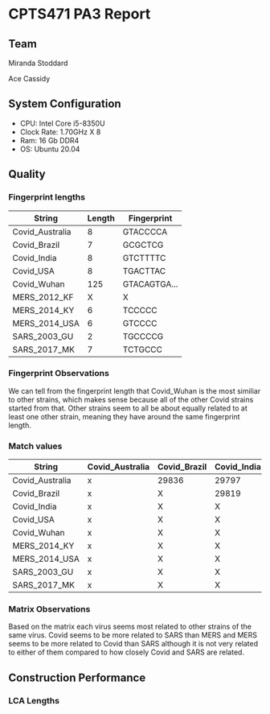 # CPTS471 PA3 Report

## Team

Miranda Stoddard

Ace Cassidy

## System Configuration

* CPU: Intel Core i5-8350U
* Clock Rate: 1.70GHz X 8
* Ram: 16 Gb DDR4
* OS: Ubuntu 20.04

## Quality

### Fingerprint lengths

| String          | Length  | Fingerprint |
|-----------------|---------| ----------- |
| Covid_Australia |   8     | GTACCCCA    |
| Covid_Brazil    |   7     | GCGCTCG     |
|Covid_India      |   8     | GTCTTTTC    |
| Covid_USA       |   8     | TGACTTAC    |
| Covid_Wuhan     |   125   | GTACAGTGA...|
| MERS_2012_KF    |   X     |     X       |
| MERS_2014_KY    |   6     | TCCCCC      |
| MERS_2014_USA   |   6     | GTCCCC      |
| SARS_2003_GU    |   2     | TGCCCCG     |
| SARS_2017_MK    |   7     | TCTGCCC     |

### Fingerprint Observations

We can tell from the fingerprint length that Covid_Wuhan is the most similiar to other strains, which makes sense because all of the other Covid strains started from that.
Other strains seem to all be about equally related to at least one other strain, meaning they have around the same fingerprint length.

### Match values

| String          | Covid_Australia | Covid_Brazil | Covid_India | Covid_USA | Covid_Wuhan | MERS_2014_KY | MERS_2014_USA | SARS_2003_GU | SARS_2017_MK |
|-----------------|-----------------|--------------|-------------|-----------|-------------|--------------|---------------|--------------|--------------|
| Covid_Australia |        x        |   29836      |  29797      | 29839     | 29870       | 211          |  214          | 11257        | 11302        |
| Covid_Brazil    |        x        |      X       |  29819      | 29855     | 29864       | 208          |  211          | 11285        | 11330        |
| Covid_India     |        x        |      X       |      X      | 29822     | 29831       | 205          |  208          | 11277        | 11318        |
| Covid_USA       |        x        |      X       |      X      |     X     | 29873       | 211          |  214          | 11276        | 11321        |
| Covid_Wuhan     |        x        |      X       |      X      |     X     |      X      | 211          |  214          | 11285        | 11330        |
| MERS_2014_KY    |        x        |      X       |      X      |     X     |      X      |     X        |  29914        | 141          | 141          |
| MERS_2014_USA   |        x        |      X       |      X      |     X     |      X      |     X        |       X       | 141          | 141          |
| SARS_2003_GU    |        x        |      X       |      X      |     X     |      X      |     X        |       X       |      X       | 29592        |
| SARS_2017_MK    |        x        |      X       |      X      |     X     |      X      |     X        |       X       |      X       |       X      |

### Matrix Observations

Based on the matrix each virus seems most related to other strains of the same virus. Covid seems to be more related to SARS than MERS and MERS seems to be more related
to Covid than SARS although it is not very related to either of them compared to how closely Covid and SARS are related. 

## Construction Performance

### LCA Lengths

